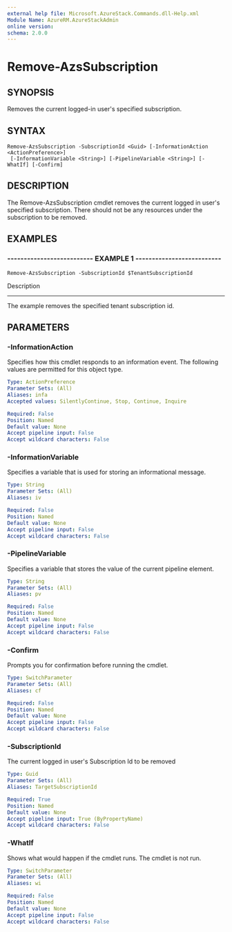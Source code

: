 ```yaml
---
external help file: Microsoft.AzureStack.Commands.dll-Help.xml
Module Name: AzureRM.AzureStackAdmin
online version: 
schema: 2.0.0
---
```


# Remove-AzsSubscription

## SYNOPSIS
Removes the current logged-in user's specified subscription.

## SYNTAX

```
Remove-AzsSubscription -SubscriptionId <Guid> [-InformationAction <ActionPreference>]
 [-InformationVariable <String>] [-PipelineVariable <String>] [-WhatIf] [-Confirm]
```

## DESCRIPTION
The Remove-AzsSubscription cmdlet removes the current logged in user's specified subscription.
There should not be any resources under the subscription to be removed.

## EXAMPLES

### -------------------------- EXAMPLE 1 --------------------------
```
Remove-AzsSubscription -SubscriptionId $TenantSubscriptionId
```

Description

-----------

The example removes the specified tenant subscription id.

## PARAMETERS

### -InformationAction
Specifies how this cmdlet responds to an information event. The following values are permitted for this object type.

```yaml
Type: ActionPreference
Parameter Sets: (All)
Aliases: infa
Accepted values: SilentlyContinue, Stop, Continue, Inquire

Required: False
Position: Named
Default value: None
Accept pipeline input: False
Accept wildcard characters: False
```

### -InformationVariable
Specifies a variable that is used for storing an informational message.

```yaml
Type: String
Parameter Sets: (All)
Aliases: iv

Required: False
Position: Named
Default value: None
Accept pipeline input: False
Accept wildcard characters: False
```

### -PipelineVariable
Specifies a variable that stores the value of the current pipeline element.
```yaml
Type: String
Parameter Sets: (All)
Aliases: pv

Required: False
Position: Named
Default value: None
Accept pipeline input: False
Accept wildcard characters: False
```

### -Confirm
Prompts you for confirmation before running the cmdlet.

```yaml
Type: SwitchParameter
Parameter Sets: (All)
Aliases: cf

Required: False
Position: Named
Default value: None
Accept pipeline input: False
Accept wildcard characters: False
```

### -SubscriptionId
The current logged in user's Subscription Id to be removed

```yaml
Type: Guid
Parameter Sets: (All)
Aliases: TargetSubscriptionId

Required: True
Position: Named
Default value: None
Accept pipeline input: True (ByPropertyName)
Accept wildcard characters: False
```

### -WhatIf
Shows what would happen if the cmdlet runs.
The cmdlet is not run.

```yaml
Type: SwitchParameter
Parameter Sets: (All)
Aliases: wi

Required: False
Position: Named
Default value: None
Accept pipeline input: False
Accept wildcard characters: False
```


